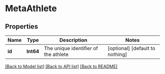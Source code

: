 # MetaAthlete


## Properties
Name | Type | Description | Notes
------------ | ------------- | ------------- | -------------
**id** | **Int64** | The unique identifier of the athlete | [optional] [default to nothing]


[[Back to Model list]](../README.md#models) [[Back to API list]](../README.md#api-endpoints) [[Back to README]](../README.md)


